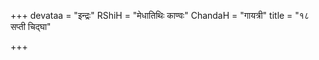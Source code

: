 +++
devataa = "इन्द्रः"
RShiH = "मेधातिथिः काण्वः"
ChandaH = "गायत्री"
title = "१८ सप्ती चिद्घा"

+++
